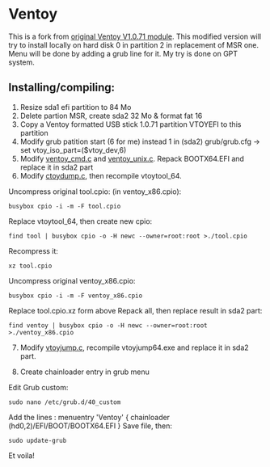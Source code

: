 # Ventoy 

This is a fork from [original Ventoy V1.0.71 module](https://github.com/ventoy/Ventoy). This modified version will try to install locally on hard disk 0 in partition 2 in replacement of MSR one. Menu will be done by adding a grub line for it. My try is done on GPT system.

## Installing/compiling:

1) Resize sda1 efi partition to 84 Mo
2) Delete partion MSR, create sda2  32 Mo & format fat 16
3) Copy a Ventoy formatted USB stick 1.0.71 partition VTOYEFI to this partition
4) Modify grub patition start (6 for me) instead 1 in (sda2) grub/grub.cfg  ->  set vtoy_iso_part=($vtoy_dev,6)
5) Modify [ventoy_cmd.c](https://github.com/enigma131/Ventoy/commit/90cb250db5ec096ddd3811fbe65d2a38f1398fdf) and [ventoy_unix.c](https://github.com/enigma131/Ventoy/commit/70cbe11b640b162f8b05ba4ae47abab4d6585b76). Repack BOOTX64.EFI and replace it in sda2 part
6) Modify [ctoydump.c](https://github.com/enigma131/Ventoy/commit/ca4773986d72f366671af2be9506445ad8ac9e05), then recompile vtoytool_64.

Uncompress original tool.cpio: (in ventoy_x86.cpio):

    busybox cpio -i -m -F tool.cpio
    
Replace vtoytool_64, then create new cpio:

    find tool | busybox cpio -o -H newc --owner=root:root >./tool.cpio
Recompress it:

    xz tool.cpio
Uncompress original ventoy_x86.cpio:

    busybox cpio -i -m -F ventoy_x86.cpio
Replace tool.cpio.xz form above
Repack all, then replace result in sda2 part:

    find ventoy | busybox cpio -o -H newc --owner=root:root >./ventoy_x86.cpio
    
7) Modify [vtoyjump.c](https://github.com/enigma131/Ventoy/commit/d45f71cb098ace70166c8d4bea35690dee100287), recompile vtoyjump64.exe and replace it in sda2 part.

8) Create chainloader entry in grub menu

Edit Grub custom:

    sudo nano /etc/grub.d/40_custom
    
Add the lines :
menuentry 'Ventoy' {
chainloader (hd0,2)/EFI/BOOT/BOOTX64.EFI
}
Save file, then:

    sudo update-grub

Et voila!


